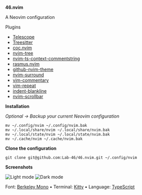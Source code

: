 **46.nvim**

A Neovim configuration

Plugins

- [Telescope](https://github.com/nvim-telescope/telescope.nvim)
- [Treesitter](https://github.com/nvim-treesitter/nvim-treesitter)
- [coc.nvim](https://github.com/neoclide/coc.nvim)
- [nvim-tree](https://github.com/nvim-tree/nvim-tree.lua)
- [nvim-ts-context-commentstring](https://github.com/JoosepAlviste/nvim-ts-context-commentstring)
- [rasmus.nvim](https://github.com/kvrohit/rasmus.nvim)
- [github-nvim-theme](https://github.com/projekt0n/github-nvim-theme)
- [nvim-surround](https://github.com/kylechui/nvim-surround)
- [vim-commentary](https://github.com/tpope/vim-commentary)
- [vim-repeat](https://github.com/tpope/vim-repeat)
- [indent-blankline](https://github.com/lukas-reineke/indent-blankline.nvim)
- [nvim-scrollbar](https://github.com/petertriho/nvim-scrollbar)

**Installation**

_Optional → Backup your current Neovim configuration_

```
mv ~/.config/nvim ~/.config/nvim.bak
mv ~/.local/share/nvim ~/.local/share/nvim.bak
mv ~/.local/state/nvim ~/.local/state/nvim.bak
mv ~/.cache/nvim ~/.cache/nvim.bak
```

**Clone the configuration**

```
git clone git@github.com:Lab-46/46.nvim.git ~/.config/nvim
```

**Screenshots**

![Light mode](https://media.cleanshot.cloud/media/2851/NlL9VPVT0zrxVCV7EYmhGdGIUa1oD5ZPvB8pjmqx.jpeg?Expires=1690329925&Signature=b3b-W44kGwfRQM0m-YB2ML1vgZH1KV3PSFJ3EeXPQGTMx8fQeeQWjjx5jSuOfPTcgoLhP5qvt2DESjOOVijt~hxYZq25ipBTM4PWMNsuhQ7O3QG-Fim9YoSV508bkx88HXQmN1LVwJr8Q2PUwGWTlejnxYOjQ6kwmO~Ns5jYrrEKCuWdhSAKNdj9hXvUMgkzYLRlhhmtpasgNB6HXyO4xbImW7Gl3AFPND7-UJX8npbUxXSRmiU~kHG8iUuNsLMvsEKLokNm7VmO0TW-5hihyBk8~68HgqVAYb9elYzFETDLZ2KhyzQ-ro-yB3C~qOklgzrP7REJLHZxisKiJHmxaw__&Key-Pair-Id=K269JMAT9ZF4GZ)
![Dark mode](https://media.cleanshot.cloud/media/2851/Bv3yeboqYetRFTT2ltValFcJnK0SnptJYHOg17E8.jpeg?Expires=1690329971&Signature=WIyU0sbXglDfDBn1GGy4GKpmqkLAkswq3E7W0PXq8chK2~PcG6Cfoz6sd1OYL2BDC6AzPfv9Q8kyI-x8VJlGjY~zK4AX2GzgK6TSsI1Q1zNBAQ5zJugzCVvtRVKh1Nor68cH0goPdqIe2z99eti3gAWFFBqtO4InT70htUcuvGS9chZXHt2OhCtYsqpb9b5bVP6IWoIB27dDvyTbzdgak2rpZgWS71MQu2CPyuFzusQ~mEr~2XPpTpIvUqj6w7pRn1Pd5Pusj61usKyksGd1L~VXjCVC8pwSkBdQPwLGw8dJn-55RNbabCCu7dC2aWP4HsZ6ZHWVya5Ks4u~g~KLGQ__&Key-Pair-Id=K269JMAT9ZF4GZ)


Font: [Berkeley Mono](https://berkeleymono.com) • Terminal: [Kitty](https://sw.kovidgoyal.net/kitty) • Language: [TypeScript](https://www.typescriptlang.org/)
